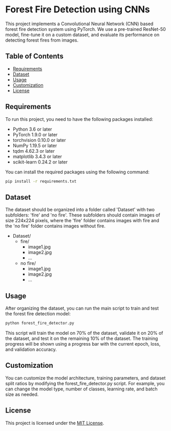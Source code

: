 # Forest Fire Detection using CNNs

This project implements a Convolutional Neural Network (CNN) based forest fire detection system using PyTorch. We use a pre-trained ResNet-50 model, fine-tune it on a custom dataset, and evaluate its performance on detecting forest fires from images.

## Table of Contents

- [Requirements](#requirements)
- [Dataset](#dataset)
- [Usage](#usage)
- [Customization](#customization)
- [License](#license)

## Requirements

To run this project, you need to have the following packages installed:

- Python 3.6 or later
- PyTorch 1.9.0 or later
- torchvision 0.10.0 or later
- NumPy 1.19.5 or later
- tqdm 4.62.3 or later
- matplotlib 3.4.3 or later
- scikit-learn 0.24.2 or later
    
You can install the required packages using the following command:

```bash
pip install -r requirements.txt
```

## Dataset

The dataset should be organized into a folder called 'Dataset' with two subfolders: 'fire' and 'no fire'. These subfolders should contain images of size 224x224 pixels, where the 'fire' folder contains images with fire and the 'no fire' folder contains images without fire.

- Dataset/
  - fire/
    - image1.jpg
    - image2.jpg
    - ...
  - no fire/
    - image1.jpg
    - image2.jpg
    - ...
    
## Usage

After organizing the dataset, you can run the main script to train and test the forest fire detection model:
```bash
python forest_fire_detector.py
```
This script will train the model on 70% of the dataset, validate it on 20% of the dataset, and test it on the remaining 10% of the dataset. The training progress will be shown using a progress bar with the current epoch, loss, and validation accuracy.

## Customization

You can customize the model architecture, training parameters, and dataset split ratios by modifying the forest_fire_detector.py script. For example, you can change the model type, number of classes, learning rate, and batch size as needed.

## License
This project is licensed under the [MIT License](LICENSE).

